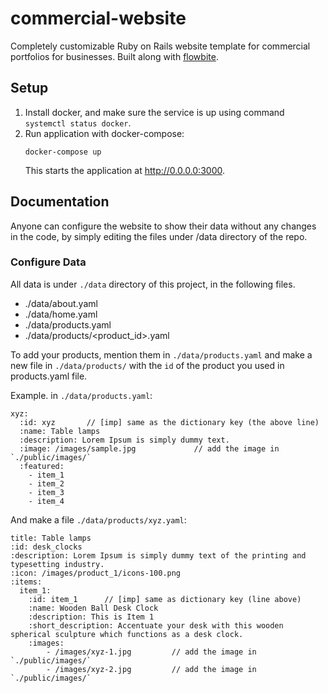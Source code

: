# commercial-website
Completely customizable Ruby on Rails website template for commercial portfolios for businesses.
Built along with [flowbite](https://flowbite.com/docs/getting-started/rails/).

## Setup

1. Install docker, and make sure the service is up using command `systemctl status docker`.
2. Run application with docker-compose:
   ```
   docker-compose up
   ```
   This starts the application at http://0.0.0.0:3000.

## Documentation

Anyone can configure the website to show their data without any changes in the code, by simply editing the files under /data directory of the repo. 
### Configure Data

All data is under `./data` directory of this project, in the following files.

- ./data/about.yaml
- ./data/home.yaml
- ./data/products.yaml
- ./data/products/<product_id>.yaml

To add your products, mention them in `./data/products.yaml` and make a new file in `./data/products/` with the `id` of the product you used in products.yaml file.

Example. in `./data/products.yaml`:

```
xyz:
  :id: xyz       // [imp] same as the dictionary key (the above line) 
  :name: Table lamps
  :description: Lorem Ipsum is simply dummy text.
  :image: /images/sample.jpg             // add the image in `./public/images/`
  :featured:
    - item_1
    - item_2
    - item_3
    - item_4
```

And make a file `./data/products/xyz.yaml`:

```
title: Table lamps
:id: desk_clocks
:description: Lorem Ipsum is simply dummy text of the printing and typesetting industry.
:icon: /images/product_1/icons-100.png
:items:
  item_1:  
    :id: item_1      // [imp] same as dictionary key (line above)
    :name: Wooden Ball Desk Clock
    :description: This is Item 1
    :short_description: Accentuate your desk with this wooden spherical sculpture which functions as a desk clock.
    :images: 
        - /images/xyz-1.jpg         // add the image in `./public/images/`
        - /images/xyz-2.jpg         // add the image in `./public/images/`
```
